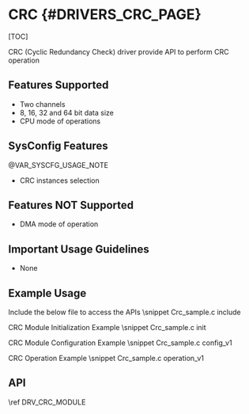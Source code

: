 # CRC {#DRIVERS_CRC_PAGE}

[TOC]

CRC (Cyclic Redundancy Check) driver provide API to perform CRC operation

## Features Supported

- Two channels
- 8, 16, 32 and 64 bit data size
- CPU mode of operations

## SysConfig Features

@VAR_SYSCFG_USAGE_NOTE

- CRC instances selection

## Features NOT Supported

- DMA mode of operation

## Important Usage Guidelines

- None

## Example Usage

Include the below file to access the APIs
\snippet Crc_sample.c include

CRC Module Initialization Example
\snippet Crc_sample.c init

CRC Module Configuration Example
\snippet Crc_sample.c config_v1

CRC Operation Example
\snippet Crc_sample.c operation_v1

## API

\ref DRV_CRC_MODULE

